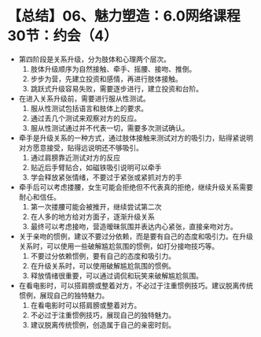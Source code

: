 # 【总结】06、魅力塑造：6.0网络课程30节：约会（4）

-   第四阶段是关系升级，分为肢体和心理两个层次。
    1.  肢体升级顺序为自然接触、牵手、摇腰、接吻、推倒。
    2.  步步为营，先建立投资和感情，再进行肢体接触。
    3.  跳跃式升级容易失败，需要逐步进行，建立投资和台阶。
-   在进入关系升级前，需要进行服从性测试。
    1.  服从性测试包括语言和肢体上的要求。
    2.  通过丢几个测试来观察对方的反应。
    3.  服从性测试通过并不代表一切，需要多次测试确认。
-   牵手是升级关系的一种方式，通过肢体接触来测试对方的吸引力，贴得紧说明对方愿意接受，贴得远说明还不够吸引。
    1.  通过肩膀靠近测试对方的反应
    2.  贴近后手臂贴合，如磁铁吸引说明可以牵手
    3.  学会释放紧张情绪，不要过于紧张或紧抓对方的手
-   牵手后可以考虑搂腰，女生可能会拒绝但不代表真的拒绝，继续升级关系需要耐心和信任。
    1.  第一次搂腰可能会被推开，继续尝试第二次
    2.  在人多的地方给对方面子，逐渐升级关系
    3.  最终可以考虑接吻，营造暧昧氛围并表达内心紧张，直接亲吻对方。
-   关于亲吻的惯例，建议不要过分依赖，而是要有自己的态度和吸引力。在升级关系时，可以使用一些破解尴尬氛围的惯例，如打分接吻技巧等。
    1.  不要过分依赖惯例，要有自己的态度和吸引力。
    2.  在升级关系时，可以使用破解尴尬氛围的惯例。
    3.  释放情绪很重要，可以通过调侃和玩笑来破解尴尬氛围。
-   在看电影时，可以搭肩膀或整着对方，不必过于注重惯例技巧。建议脱离传统惯例，展现自己的独特魅力。
    1.  在看电影时可以搭肩膀或整着对方。
    2.  不必过于注重惯例技巧，展现自己的独特魅力。
    3.  建议脱离传统惯例，创造属于自己的亲密时刻。